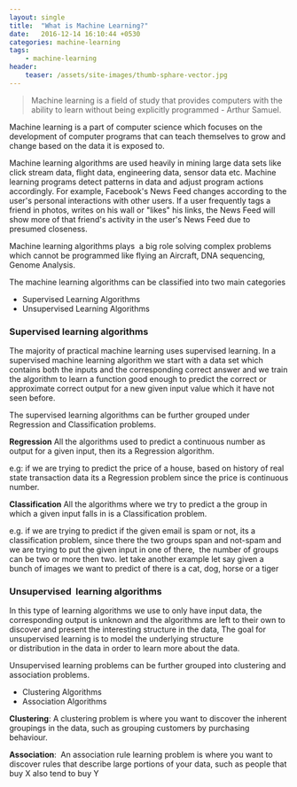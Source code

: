 ```yaml
---
layout: single
title:  "What is Machine Learning?"
date:   2016-12-14 16:10:44 +0530
categories: machine-learning
tags:
    - machine-learning
header:
    teaser: /assets/site-images/thumb-sphare-vector.jpg
---
```

> Machine learning is a field of study that provides computers with the ability to learn without being explicitly programmed - Arthur Samuel.

Machine learning is a part of computer science which focuses on the development of computer programs that can teach themselves to grow and change based on the data it is exposed to. 

Machine learning algorithms are used heavily in mining large data sets like click stream data, flight data, engineering data, sensor data etc. Machine learning programs detect patterns in data and adjust program actions accordingly. For example, Facebook's News Feed changes according to the user's personal interactions with other users. If a user frequently tags a friend in photos, writes on his wall or "likes" his links, the News Feed will show more of that friend's activity in the user's News Feed due to presumed closeness.

Machine learning algorithms plays  a big role solving complex problems which cannot be programmed like flying an Aircraft, DNA sequencing, Genome Analysis.

The machine learning algorithms can be classified into two main categories

* Supervised Learning Algorithms
* Unsupervised Learning Algorithms

### Supervised learning algorithms

The majority of practical machine learning uses supervised learning. In a supervised machine learning algorithm we start with a data set which contains both the inputs and the corresponding correct answer and we train the algorithm to learn a function good enough to predict the correct or approximate correct output for a new given input value which it have not seen before.

The supervised learning algorithms can be further grouped under Regression and Classification problems.

**Regression** All the algorithms used to predict a continuous number as output for a given input, then its a Regression algorithm. 

e.g: if we are trying to predict the price of a house, based on history of real state transaction data its a Regression problem since the price is continuous number. 

**Classification** All the algorithms where we try to predict a the group in which a given input falls in is a Classification problem.

e.g. if we are trying to predict if the given email is spam or not, its a classification problem, since there the two groups span and not-spam and we are trying to put the given input in one of there,  the number of groups can be two or more then two. let take another example let say given a bunch of images we want to predict of there is a cat, dog, horse or a tiger 


### Unsupervised  learning algorithms

In this type of learning algorithms we use to only have input data, the corresponding output is unknown and the algorithms are left to their own to discover and present the interesting structure in the data, The goal for unsupervised learning is to model the underlying structure  
or distribution in the data in order to learn more about the data.

Unsupervised learning problems can be further grouped into clustering and association problems.

* Clustering Algorithms
* Association Algorithms

**Clustering**: A clustering problem is where you want to discover the inherent groupings in the data, such as grouping customers by purchasing behaviour.

**Association**:  An association rule learning problem is where you want to discover rules that describe large portions of your data, such as people that buy X also tend to buy Y
